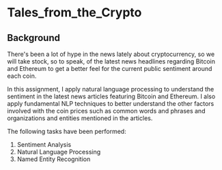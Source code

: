 # Tales_from_the_Crypto

## Background

There's been a lot of hype in the news lately about cryptocurrency, so we will take stock, so to speak, of the latest news headlines regarding Bitcoin and Ethereum to get a better feel for the current public sentiment around each coin.

In this assignment, I apply natural language processing to understand the sentiment in the latest news articles featuring Bitcoin and Ethereum. I also apply fundamental NLP techniques to better understand the other factors involved with the coin prices such as common words and phrases and organizations and entities mentioned in the articles.

The following tasks have been performed:

1. Sentiment Analysis
2. Natural Language Processing
3. Named Entity Recognition